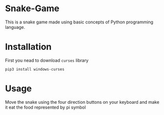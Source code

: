 # Snake-Game
This is a snake game made using basic concepts of Python programming language.

# Installation
First you nead to download `curses` library
```
pip3 install windows-curses
```

# Usage
Move the snake using the four direction buttons on your keyboard and make it eat the food represented by pi symbol
